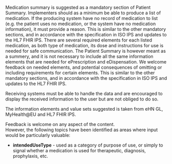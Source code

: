 Medication summary is suggested as a mandatory section of Patient Summary. Implementers should as a minimum be able to produce a list of medication. If the producing system have no record of medication to list (e.g. the patient uses no medication, or the system have no medication information), it must provide a reason. This is similar to the other mandatory sections, and in accordance with the specification in ISO IPS and updates to the HL7 FHIR IPS. 
There are several required elements for each listed medication, as both type of medication, its dose and instructions for use is needed for safe communication. The Patient Summary is however meant as a summery, and it is not necessary to include all the same information elements that are needed for ePrescription and eDispensation. We welcome feedback on needed elements, and potential consequences of omitting or including requirements for certain elements. This is similar to the other mandatory sections, and in accordance with the specification in ISO IPS and updates to the HL7 FHIR IPS. 
 
Receiving systems must be able to handle the data and are encouraged to display the received information to the user but are not obliged to do so. 

The information elements and value sets suggested is taken from eHN GL, MyHealth@EU and HL7 FHIR IPS.  

<div class="stakeholder-note">

Feedback is welcome on any aspect of the content.<br>However, the following topics have been identified as areas where input would be particularly valuable:

* **intendedUseType** - used as a category of purpose of use, or simply to signal whether a medication is used for therapeutic, diagnosis, prophylaxis, etc.

</div>